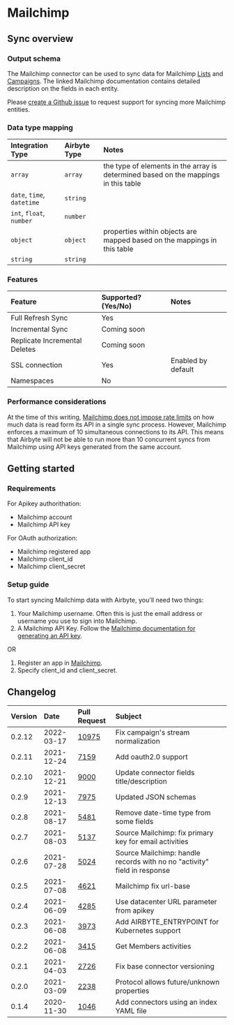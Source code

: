 # Mailchimp

## Sync overview

### Output schema

The Mailchimp connector can be used to sync data for Mailchimp [Lists](https://mailchimp.com/developer/api/marketing/lists/get-list-info) and [Campaigns](https://mailchimp.com/developer/api/marketing/campaigns/get-campaign-info/). The linked Mailchimp documentation contains detailed description on the fields in each entity.

Please [create a Github issue](https://github.com/airbytehq/airbyte/issues/new/choose) to request support for syncing more Mailchimp entities.

### Data type mapping

| Integration Type | Airbyte Type | Notes |
| :--- | :--- | :--- |
| `array` | `array` | the type of elements in the array is determined based on the mappings in this table |
| `date`, `time`, `datetime` | `string` |  |
| `int`, `float`, `number` | `number` |  |
| `object` | `object` | properties within objects are mapped based on the mappings in this table |
| `string` | `string` |  |

### Features

| Feature | Supported?\(Yes/No\) | Notes |
| :--- | :--- | :--- |
| Full Refresh Sync | Yes |  |
| Incremental Sync | Coming soon |  |
| Replicate Incremental Deletes | Coming soon |  |
| SSL connection | Yes | Enabled by default |
| Namespaces | No |  |

### Performance considerations

At the time of this writing, [Mailchimp does not impose rate limits](https://mailchimp.com/developer/guides/marketing-api-conventions/#throttling) on how much data is read form its API in a single sync process. However, Mailchimp enforces a maximum of 10 simultaneous connections to its API. This means that Airbyte will not be able to run more than 10 concurrent syncs from Mailchimp using API keys generated from the same account.

## Getting started

### Requirements

For Apikey authorithation:
* Mailchimp account 
* Mailchimp API key

For OAuth authorization:
* Mailchimp registered app
* Mailchimp client_id
* Mailchimp client_secret

### Setup guide

To start syncing Mailchimp data with Airbyte, you'll need two things:

1. Your Mailchimp username. Often this is just the email address or username you use to sign into Mailchimp. 
2. A Mailchimp API Key. Follow the [Mailchimp documentation for generating an API key](https://mailchimp.com/help/about-api-keys/).

OR
1. Register an app in [Mailchimp](https://us2.admin.mailchimp.com/account/oauth2/).
2. Specify client_id and client_secret.

## Changelog

| Version | Date | Pull Request | Subject |
| :--- | :--- | :--- | :--- |
| 0.2.12 | 2022-03-17| [10975](https://github.com/airbytehq/airbyte/pull/10975) | Fix campaign's stream normalization |
| 0.2.11 | 2021-12-24| [7159](https://github.com/airbytehq/airbyte/pull/7159) | Add oauth2.0 support |
| 0.2.10 | 2021-12-21 | [9000](https://github.com/airbytehq/airbyte/pull/9000) | Update connector fields title/description |
| 0.2.9  | 2021-12-13 | [7975](https://github.com/airbytehq/airbyte/pull/7975) | Updated JSON schemas |
| 0.2.8  | 2021-08-17 | [5481](https://github.com/airbytehq/airbyte/pull/5481) | Remove date-time type from some fields |
| 0.2.7  | 2021-08-03 | [5137](https://github.com/airbytehq/airbyte/pull/5137) | Source Mailchimp: fix primary key for email activities |
| 0.2.6  | 2021-07-28 | [5024](https://github.com/airbytehq/airbyte/pull/5024) | Source Mailchimp: handle records with no no "activity" field in response |
| 0.2.5  | 2021-07-08 | [4621](https://github.com/airbytehq/airbyte/pull/4621) | Mailchimp fix url-base |
| 0.2.4  | 2021-06-09 | [4285](https://github.com/airbytehq/airbyte/pull/4285) | Use datacenter URL parameter from apikey |
| 0.2.3  | 2021-06-08 | [3973](https://github.com/airbytehq/airbyte/pull/3973) | Add AIRBYTE\_ENTRYPOINT for Kubernetes support |
| 0.2.2  | 2021-06-08 | [3415](https://github.com/airbytehq/airbyte/pull/3415) | Get Members activities |
| 0.2.1  | 2021-04-03 | [2726](https://github.com/airbytehq/airbyte/pull/2726) | Fix base connector versioning |
| 0.2.0  | 2021-03-09 | [2238](https://github.com/airbytehq/airbyte/pull/2238) | Protocol allows future/unknown properties |
| 0.1.4  | 2020-11-30 | [1046](https://github.com/airbytehq/airbyte/pull/1046) | Add connectors using an index YAML file |


